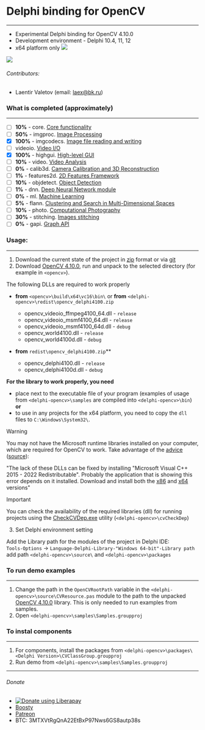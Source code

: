 # Delphi binding for OpenCV
---
* Experimental Delphi binding for OpenCV 4.10.0
* Development environment - Delphi 10.4, 11, 12
* x64 platform only
![](https://tokei.rs/b1/github/Laex/Delphi-OpenCV-Class)
<img src="https://img.shields.io/liberapay/patrons/Laex.svg?logo=liberapay">

###### Contributors:
* Laentir Valetov (email: laex@bk.ru)
### What is completed (approximately)
---
- [ ] **10%** - core. [Core functionality](https://docs.opencv.org/4.x/d0/de1/group__core.html)
- [ ] **50%** - imgproc. [Image Processing](https://docs.opencv.org/4.x/d7/dbd/group__imgproc.html)
- [x] **100%** - imgcodecs. [Image file reading and writing](https://docs.opencv.org/4.x/d4/da8/group__imgcodecs.html)
- [ ] videoio. [Video I/O](https://docs.opencv.org/4.x/dd/de7/group__videoio.html)
- [x] **100%** - highgui. [High-level GUI](https://docs.opencv.org/4.x/d7/dfc/group__highgui.html) 
- [ ] **10%** - video. [Video Analysis](https://docs.opencv.org/4.x/d7/de9/group__video.html)
- [ ] **0%** - calib3d. [Camera Calibration and 3D Reconstruction](https://docs.opencv.org/4.x/d9/d0c/group__calib3d.html)
- [ ] **1%** - features2d. [2D Features Framework](https://docs.opencv.org/4.x/da/d9b/group__features2d.html)
- [ ] **10%** - objdetect. [Object Detection](https://docs.opencv.org/4.x/d5/d54/group__objdetect.html)
- [ ] **1%** - dnn. [Deep Neural Network module](https://docs.opencv.org/4.x/d6/d0f/group__dnn.html)
- [ ] **0%** - ml. [Machine Learning](https://docs.opencv.org/4.x/dd/ded/group__ml.html)
- [ ] **5%** - flann. [Clustering and Search in Multi-Dimensional Spaces](https://docs.opencv.org/4.x/dc/de5/group__flann.html)
- [ ] **10%** - photo. [Computational Photography](https://docs.opencv.org/4.x/d1/d0d/group__photo.html)
- [ ] **30%** - stitching. [Images stitching](https://docs.opencv.org/4.x/d1/d46/group__stitching.html)
- [ ] **0%** - gapi. [Graph API](https://docs.opencv.org/4.x/d0/d1e/gapi.html)
### Usage:
---
1. Download the current state of the project in [zip][1] format or via [git][2]
2. Download [OpenCV 4.10.0][3], run and unpack to the selected directory \(for example in `<opencv>`).

The following DLLs are required to work properly

- **from** `<opencv>\build\x64\vc16\bin\` or **from** `<delphi-opencv>\redist\opencv_delphi4100.zip`
  * opencv_videoio_ffmpeg4100_64.dll - `release`
  * opencv_videoio_msmf4100_64.dll   - `release`
  * opencv_videoio_msmf4100_64d.dll  - `debug`
  * opencv_world4100.dll             - `release`
  * opencv_world4100d.dll            - `debug`

- **from** `redist\opencv_delphi4100.zip`**
  * opencv_delphi4100.dll - `release`
  * opencv_delphi4100d.dll - `debug`

**For the library to work properly, you need**
- place next to the executable file of your program (examples of usage from `<delphi-opencv>\samples` are compiled into `<delphi-opencv>\bin`)<br>
**or**
- to use in any projects for the x64 platform, you need to copy the `dll` files to `C:\Windows\System32\`.

> [!WARNING]
> You may not have the Microsoft runtime libraries installed on your computer, which are required for OpenCV to work. Take advantage of the [advice](https://answers.microsoft.com/en-us/windows/forum/all/vcruntime140dll-and-msvcp140dll-missing-in-windows/caf454d1-49f4-4d2b-b74a-c83fb7c38625) ([source](https://docs.microsoft.com/en-us/cpp/windows/latest-supported-vc-redist)):
> 
> "The lack of these DLLs can be fixed by installing "Microsoft Visual C++ 2015 - 2022 Redistributable". Probably the application that is showing this error depends on it installed. Download and install both the [x86](https://aka.ms/vs/17/release/vc_redist.x86.exe) and [x64](https://aka.ms/vs/17/release/vc_redist.x64.exe) versions"

> [!IMPORTANT]
> You can check the availability of the required libraries (dll) for running projects using the [CheckCVDep.exe][4] utility (`<delphi-opencv>\cvCheckDep`)

3. Set Delphi environment setting

Add the Library path for the modules of the project in Delphi IDE:<br>
`Tools-Options` -> `Language-Delphi-Library-"Windows 64-bit"-Library path` add path `<delphi-opencv>\source\` and `<delphi-opencv>\packages`

### To run demo examples
---
1. Change the path in the `OpenCVRootPath` variable in the `<delphi-opencv>\source\CVResource.pas` module to the path to the unpacked [OpenCV 4.10.0][3] library. This is only needed to run examples from samples.
2. Open `<delphi-opencv>\samples\Samples.groupproj`

### To instal components
---
1. For components, install the packages from `<delphi-opencv>\packages\<Delphi Version>\CVClassGroup.groupproj`
1. Run demo from `<delphi-opencv>\samples\Samples.groupproj`
---------------------------
###### Donate
* <a href="https://liberapay.com/Laex/donate"><img alt="Donate using Liberapay" src="https://liberapay.com/assets/widgets/donate.svg"></a>
* [Boosty](https://boosty.to/laex/donate)
* [Patreon](https://patreon.com/laentir?utm_medium=unknown&utm_source=join_link&utm_campaign=creatorshare_creator&utm_content=copyLink)
* BTC: 3MTXVtRgQnA22EtBxP97Nws6GS8autp38s

[1]: https://github.com/Laex/Delphi-OpenCV-Class/archive/refs/heads/main.zip
[2]: https://github.com/Laex/Delphi-OpenCV-Class.git
[3]: https://opencv.org/releases/
[4]: https://github.com/Laex/Delphi-OpenCV-Class/raw/refs/heads/main/cvCheckDep/CheckCVDep.exe
